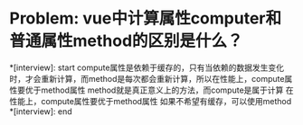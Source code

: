 # Problem: vue中计算属性computer和普通属性method的区别是什么？

*[interview]: start
compute属性是依赖于缓存的，只有当依赖的数据发生变化时，才会重新计算，而method是每次都会重新计算，所以在性能上，compute属性要优于method属性
method就是真正意义上的方法，而compute是属于计算
在性能上，compute属性要优于method属性
如果不希望有缓存，可以使用method
*[interview]: end
